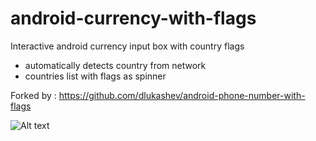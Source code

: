 android-currency-with-flags
===============================

Interactive android currency input box with country flags

* automatically detects country from network
* countries list with flags as spinner
 
 Forked by : https://github.com/dlukashev/android-phone-number-with-flags
 
![Alt text](https://github.com/dlukashev/android-phone-number-with-flags/blob/master/001.png)
